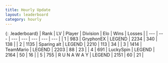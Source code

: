 ```yaml
---
title: Hourly Update
layout: leaderboard
category: hourly
---
```


{: .leaderboard}
| Rank | LV | Player | Division | Elo | Wins | Losses |
| --- | --- | --- | --- | --- | --- | --- |
| <span data-change="0">1</span> | 983 | <span title="ID: 315148">GryphonEX</span> | LEGEND | <span data-change="14">2234</span> | <span data-change="5">340</span> | <span data-change="1">138</span> |
| <span data-change="0">2</span> | 1135 | <span title="ID: 203132">Sparing alt</span> | LEGEND | <span data-change="1">2210</span> | <span data-change="3">113</span> | <span data-change="1">34</span> |
| <span data-change="0">3</span> | 1414 | <span title="ID: 164871">TeamMario</span> | LEGEND | <span data-change="0">2203</span> | <span data-change="0">88</span> | <span data-change="0">23</span> |
| <span data-change="0">4</span> | 691 | <span title="ID: 498412">LuckySpin</span> | LEGEND | <span data-change="0">2164</span> | <span data-change="0">50</span> | <span data-change="0">16</span> |
| <span data-change="0">5</span> | 755 | <span title="ID: 66144">R U N A W A Y</span> | LEGEND | <span data-change="5">2151</span> | <span data-change="1">60</span> | <span data-change="0">21</span> |
